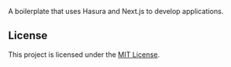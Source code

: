 A boilerplate that uses Hasura and Next.js to develop applications.

## License

This project is licensed under the [MIT License](https://opensource.org/licenses/MIT).
